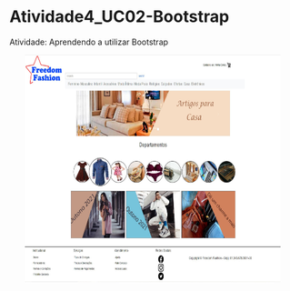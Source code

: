 # Atividade4_UC02-Bootstrap
Atividade: Aprendendo a utilizar Bootstrap

<p align="center"><img width="450" height="400" src="./toReadMe/mostruario.jpg"></p>

